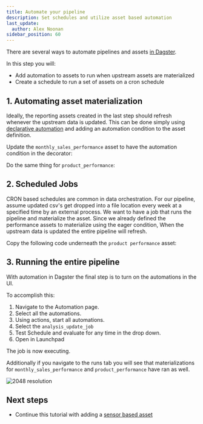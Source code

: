 ```yaml
---
title: Automate your pipeline
description: Set schedules and utilize asset based automation
last_update:
  author: Alex Noonan
sidebar_position: 60
---
```


There are several ways to automate pipelines and assets [in Dagster](/guides/automate). 

In this step you will:

- Add automation to assets to run when upstream assets are materialized
- Create a schedule to run a set of assets on a cron schedule

## 1. Automating asset materialization 

Ideally, the reporting assets created in the last step should refresh whenever the upstream data is updated. This can be done simply using [declarative automation](/guides/automate/declarative-automation) and adding an automation condition to the asset definition.

Update the `monthly_sales_performance` asset to have the automation condition in the decorator:

<CodeExample filePath="guides/tutorials/etl_tutorial/etl_tutorial/definitions.py" language="python" lineStart="155" lineEnd="209"/>

Do the same thing for `product_performance`:

<CodeExample filePath="guides/tutorials/etl_tutorial/etl_tutorial/definitions.py" language="python" lineStart="216" lineEnd="267"/>

## 2. Scheduled Jobs

CRON based schedules are common in data orchestration. For our pipeline, assume updated csv's get dropped into a file location every week at a specified time by an external process. We want to have a job that runs the pipeline and materialize the asset. Since we already defined the performance assets to materialize using the eager condition, When the upstream data is updated the entire pipeline will refresh. 

Copy the following code underneath the `product performance` asset:

<CodeExample filePath="guides/tutorials/etl_tutorial/etl_tutorial/definitions.py" language="python" lineStart="268" lineEnd="273"/>

## 3. Running the entire pipeline

With automation in Dagster the final step is to turn on the automations in the UI. 

To accomplish this:
1. Navigate to the Automation page.
2. Select all the automations. 
3. Using actions, start all automations. 
4. Select the `analysis_update_job`
5. Test Schedule and evaluate for any time in the drop down. 
6. Open in Launchpad

The job is now executing. 

Additionally if you navigate to the runs tab you will see that materializations for `monthly_sales_performance` and `product_performance` have ran as well. 

   ![2048 resolution](/images/tutorial/etl-tutorial/automation-final.png)

## Next steps

- Continue this tutorial with adding a [sensor based asset](create-a-sensor-asset)